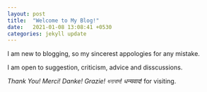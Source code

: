 ```yaml
---
layout: post
title:  "Welcome to My Blog!"
date:   2021-01-08 13:08:41 +0530
categories: jekyll update
---
```



I am new to blogging, so my sincerest appologies for any mistake.

I am open to suggestion, criticism, advice and disscussions.

*Thank You! Merci! Danke! Grazie! ধন্যবাদ! धन्यवाद!* for visiting.
